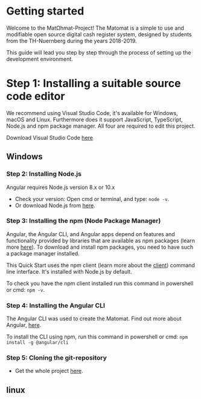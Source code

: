 Getting started
===============

Welcome to the MatΩhmat-Project! The Matomat is a simple to use and modifiable open source digital cash register system, designed by students from the TH-Nuernberg during the years 2018-2019.

This guide will lead you step by step through the process of setting up the development environment.

# Step 1: Installing a suitable source code editor

We recommend using Visual Studio Code, it's available for Windows, macOS and Linux. Furthermore does it support JavaScript, TypeScript, Node.js and npm package manager. All four are required to edit this project.

Download Visual Studio Code [here](https://code.visualstudio.com/Download)

## Windows

### Step 2: Installing Node.js

Angular requires Node.js version 8.x or 10.x

- Check your version: Open cmd or terminal, and type: `node -v`.
- Or download Node.js from [here](https://nodejs.org/en/).

### Step 3: Installing the npm (Node Package Manager)

Angular, the Angular CLI, and Angular apps depend on features and functionality provided by libraries that are available as npm packages (learn more [here](https://docs.npmjs.com/about-npm/index.html)). To download and install npm packages, you need to have such a package manager installed.

This Quick Start uses the npm client (learn more about the [client](https://docs.npmjs.com/cli/install)) command line interface. It's installed with Node.js by default.

To check you have the npm client installed run this command in powershell or cmd: `npm -v`.

### Step 4: Installing the Angular CLI

The Angular CLI was used to create the Matomat.
Find out more about Angular, [here](https://angular.io/).

To install the CLI using npm, run this command in powershell or cmd: `npm install -g @angular/cli`

### Step 5: Cloning the git-repository

- Get the whole project [here](https://github.com/FSIN-ohm).

## linux
